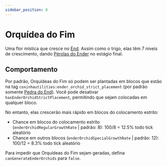 ```yaml
---
sidebar_position: 8
---
```


# Orquídea do Fim

Uma flor mística que cresce no [End](https://pt.minecraft.wiki/w/O_End). Assim como o trigo, elas têm 7 níveis de crescimento, dando [Pérolas do Ender](https://pt.minecraft.wiki/w/P%C3%A9rola_de_ender) no estágio final.

## Comportamento

Por padrão, Orquídeas do Fim só podem ser plantadas em blocos que estão na tag `coxinhautilities:ender_orchid_strict_placement` (por padrão somente [Pedra do End](https://pt.minecraft.wiki/w/Pedra_do_End)). Você pode desativar `hasEnderOrchidStrictPlacement`, permitindo que sejam colocadas em qualquer bloco.

No entanto, elas crescerão mais rápido em blocos do colocamento estrito:

- Chance em blocos do colocamento estrito (`enderOrchidRegularGrowthRate` | padrão: 8): 100/8 = 12.5% todo tick aleatório
- Chance em outros blocos (`enderOrchidSpecialGrowthRate` | padrão: 12): 100/12 = 8.3% todo tick aleatório

Para impedir que Orquídeas do Fim sejam geradas, defina `canGenerateEnderOrchids` para `false`.